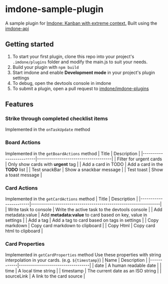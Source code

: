 # imdone-sample-plugin
A sample plugin for [Imdone: Kanban with extreme context.](https://imdone.io/)
Built using the [imdone-api](https://github.com/imdone/imdone-api)

## Getting started
1. To start your first plugin, clone this repo into your project's `.imdone/plugins` folder and modify the main.js to suit your needs.
2. Build your plugin with `npm build`
3. Start imdone and enable **Development mode** in your project's plugin settings
4. To debug, open the devtools console in imdone
5. To submit a plugin, open a pull request to [imdone/imdone-plugins](https://github.com/imdone/imdone-plugins)

## Features
### Strike through completed checklist items
Implemented in the `onTaskUpdate` method

### Board Actions
Implemented in the `getBoardActions` method
| Title                   | Description                         |
|-------------------------|-------------------------------------|
| Filter for urgent cards | Only show cards with **urgent** tag |
| Add a card in TODO      | Add a card in the **TODO** list     |
| Test snackBar           | Show a snackbar message             |
| Test toast              | Show a toast message                |

### Card Actions
Implemented in the `getCardActions` method
| Title                 | Description                                                    |
|-----------------------|----------------------------------------------------------------|
| Write task to console | Write the active task to the devtools console                  |
| Add metadata:value    | Add **metadata:value** to card based on key, value in settings |
| Add a tag             | Add a tag to card based on tags in settings                    |
| Copy markdown         | Copy card markdown to clipboard                                |
| Copy Html             | Copy card html to clipboard                                    |

### Card Properties
Implemented in `getCardProperties` method
Use these properties with string interpolation in your cards. (e.g. `${timestamp}`)
| Name       | Description                       |
|------------|-----------------------------------|
| date       | A human readable date             |
| time       | A local time string               |
| timestamp  | The current date as an ISO string |
| sourceLink | A link to the card source         |
